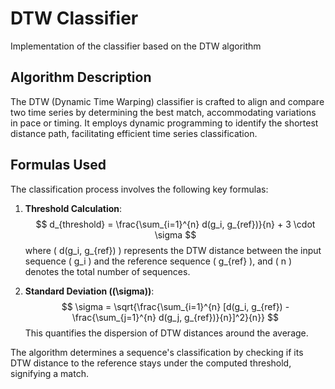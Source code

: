 # DTW Classifier
Implementation of the classifier based on the DTW algorithm

## Algorithm Description
The DTW (Dynamic Time Warping) classifier is crafted to align and compare two time series by determining the best match, accommodating variations in pace or timing. It employs dynamic programming to identify the shortest distance path, facilitating efficient time series classification.

## Formulas Used
The classification process involves the following key formulas:

1. **Threshold Calculation**:
   $$ d_{threshold} = \frac{\sum_{i=1}^{n} d(g_i, g_{ref})}{n} + 3 \cdot \sigma $$
   where \( d(g_i, g_{ref}) \) represents the DTW distance between the input sequence \( g_i \) and the reference sequence \( g_{ref} \), and \( n \) denotes the total number of sequences.

2. **Standard Deviation (\(\sigma\))**:
   $$ \sigma = \sqrt{\frac{\sum_{i=1}^{n} [d(g_i, g_{ref}) - \frac{\sum_{j=1}^{n} d(g_j, g_{ref})}{n}]^2}{n}} $$
   This quantifies the dispersion of DTW distances around the average.

The algorithm determines a sequence's classification by checking if its DTW distance to the reference stays under the computed threshold, signifying a match.
